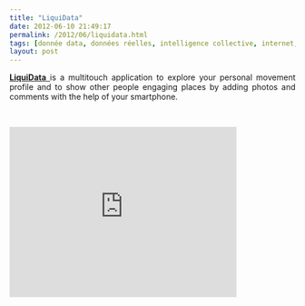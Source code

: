 ```yaml
---
title: "LiquiData"
date: 2012-06-10 21:49:17
permalink: /2012/06/liquidata.html
tags: [donnée data, données réelles, intelligence collective, internet, iphone, partage de données, téléphone, territoire, TIC, transition générationnelle]
layout: post
---
```


<p style="text-align: justify;"><a href="http://www.liquidata.org/en/index.php" target="_blank"><strong>LiquiData</strong> </a>is a multitouch application to explore  your personal movement profile and to show other people engaging places  by adding photos and comments with the help of your smartphone.</p> <p> </p> <iframe src="http://player.vimeo.com/video/43120464?title=0&byline=0&portrait=0&color=f7f2f2" width="400" height="300" frameborder="0" webkitAllowFullScreen mozallowfullscreen allowFullScreen></iframe>
